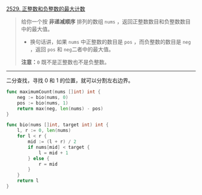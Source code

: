 [2529. 正整数和负整数的最大计数](https://leetcode.cn/problems/maximum-count-of-positive-integer-and-negative-integer/)

> 给你一个按 **非递减顺序** 排列的数组 `nums` ，返回正整数数目和负整数数目中的最大值。
>
> - 换句话讲，如果 `nums` 中正整数的数目是 `pos` ，而负整数的数目是 `neg` ，返回 `pos` 和 `neg`二者中的最大值。
>
> **注意：**`0` 既不是正整数也不是负整数。

---

二分查找，寻找 0 和 1 的位置，就可以分割左右边界。

```go
func maximumCount(nums []int) int {
    neg := bio(nums, 0)
    pos := bio(nums, 1)
    return max(neg, len(nums) - pos)    
}

func bio(nums []int, target int) int {
    l, r := 0, len(nums)
    for l < r {
        mid := (l + r) / 2
        if nums[mid] < target {
            l = mid + 1
        } else {
            r = mid
        }
    }
    return l
}
```

